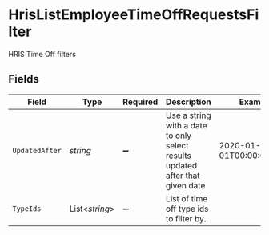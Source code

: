 # HrisListEmployeeTimeOffRequestsFilter

HRIS Time Off filters


## Fields

| Field                                                                         | Type                                                                          | Required                                                                      | Description                                                                   | Example                                                                       |
| ----------------------------------------------------------------------------- | ----------------------------------------------------------------------------- | ----------------------------------------------------------------------------- | ----------------------------------------------------------------------------- | ----------------------------------------------------------------------------- |
| `UpdatedAfter`                                                                | *string*                                                                      | :heavy_minus_sign:                                                            | Use a string with a date to only select results updated after that given date | 2020-01-01T00:00:00.000Z                                                      |
| `TypeIds`                                                                     | List<*string*>                                                                | :heavy_minus_sign:                                                            | List of time off type ids to filter by.                                       |                                                                               |